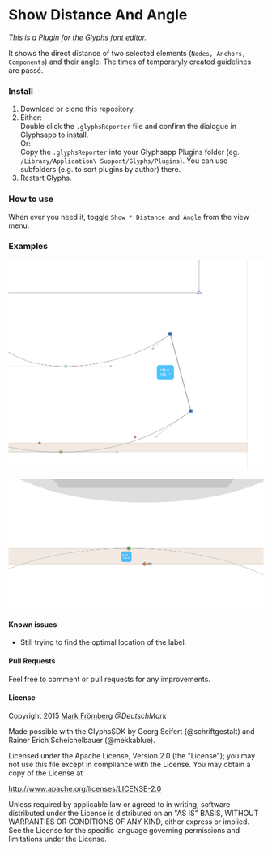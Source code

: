 # Show Distance And Angle

*This is a Plugin for the [Glyphs font editor](http://glyphsapp.com/).*  

It shows the direct distance of two selected elements (`Nodes, Anchors, Components`) and their angle. The times of temporaryly created guidelines are passé.

### Install

1. Download or clone this repository.
2. Either:  
   Double click the `.glyphsReporter` file and confirm the dialogue in Glyphsapp to install.  
   Or:  
   Copy the `.glyphsReporter` into your Glyphsapp Plugins folder (eg. `/Library/Application\ Support/Glyphs/Plugins`). You can use subfolders (e.g. to sort plugins by author) there.
3. Restart Glyphs.

### How to use

When ever you need it, toggle `Show * Distance and Angle` from the view menu.

### Examples

![Show Distance And Angle Demo](https://raw.githubusercontent.com/DeutschMark/Show-Distance-And-Angle-Of-Nodes/master/Screenshots/Distance_And_Angle_01.png?raw=true "Show Distance And Angle")

![Show Distance And Angle Demo](https://raw.githubusercontent.com/DeutschMark/Show-Distance-And-Angle-Of-Nodes/master/Screenshots/Distance_And_Angle_02.png?raw=true "Show Distance And Angle")


#### Known issues

- Still trying to find the optimal location of the label.

#### Pull Requests

Feel free to comment or pull requests for any improvements.

#### License

Copyright 2015 [Mark Frömberg](http://www.markfromberg.com/) *@DeutschMark*

Made possible with the GlyphsSDK by Georg Seifert (@schriftgestalt) and Rainer Erich Scheichelbauer (@mekkablue).

Licensed under the Apache License, Version 2.0 (the "License");
you may not use this file except in compliance with the License.
You may obtain a copy of the License at

http://www.apache.org/licenses/LICENSE-2.0

Unless required by applicable law or agreed to in writing, software
distributed under the License is distributed on an "AS IS" BASIS,
WITHOUT WARRANTIES OR CONDITIONS OF ANY KIND, either express or implied.
See the License for the specific language governing permissions and
limitations under the License.
